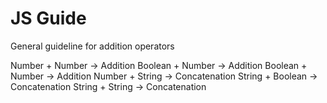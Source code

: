 # JS Guide

General guideline for addition operators

Number + Number -> Addition
Boolean + Number -> Addition
Boolean + Number -> Addition
Number + String -> Concatenation
String + Boolean -> Concatenation
String + String -> Concatenation
